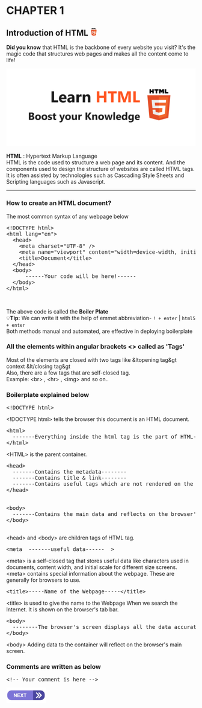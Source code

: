 # CHAPTER 1

## Introduction of HTML <img src="https://github.com/Ninja-Vikash/Assets/blob/main/Asset%20Icon/htmlLogo.png" height="20px" />
<p> <b>Did you know</b> that HTML is the backbone of every website you visit? It's the magic code that structures web pages and makes all the content come to life!</p>

![Banner](https://github.com/Ninja-Vikash/Assets/blob/main/HTML%20Assets/HTML.png)

<p><b>HTML</b> : Hypertext Markup Language<br>
HTML is the code used to structure a web page and its content. And the components used to design the structure of websites are called HTML tags. It is often assisted by technologies such as Cascading Style Sheets and Scripting languages such as Javascript.</p>
<hr>
 
### How to create an HTML document?
The most common syntax of any webpage below
<pre>
&lt!DOCTYPE html&gt
&lthtml lang="en"&gt
  &lthead&gt
    &ltmeta charset="UTF-8" /&gt
    &ltmeta name="viewport" content="width=device-width, initial-scale=1.0" /&gt
    &lttitle&gtDocument&lt/title&gt
  &lt/head&gt
  &ltbody&gt
      ------Your code will be here!------
  &lt/body&gt
&lt/html&gt
</pre>
<br>

The above code is called the **Boiler Plate** <br>
:bulb:<b>Tip:</b>  We can write it with the help of emmet abbreviation- `! + enter` | `html5 + enter` <br>
Both methods manual and automated, are effective in deploying boilerplate <br>

### All the elements within angular brackets <> called as 'Tags'
Most of the elements are closed with two tags like &ltopening tag&gt context &lt/closing tag&gt <br>
Also, there are a few tags that are self-closed tag.<br>
Example: &lt;br&gt; , &lt;hr&gt; , &lt;img&gt; and so on..

### Boilerplate explained below
<pre>
&lt!DOCTYPE html&gt
</pre>
<p>&lt!DOCTYPE html&gt tells the browser this document is an HTML document.</p>

<pre>
&lthtml&gt
  -------Everything inside the html tag is the part of HTML--------
&lt/html&gt  
</pre>
<p>&ltHTML&gt is the parent container.</p>
<pre>
&lthead&gt
  -------Contains the metadata--------
  -------Contains title & link--------
  -------Contains useful tags which are not rendered on the browser's screen--------
&lt/head&gt
<br>
&ltbody&gt
  -------Contains the main data and reflects on the browser's screen--------
&lt/body&gt

</pre>
<p>&lthead&gt and &ltbody&gt are children tags of HTML tag.</p>
<pre>
&ltmeta  -------useful data------  &gt
</pre>
<p>&ltmeta&gt is a self-closed tag that stores useful data like characters used in documents, content width, and initial scale for different size screens.<br>
&ltmeta&gt contains special information about the webpage. These are generally for browsers to use.</p>
<pre>
&lttitle&gt-----Name of the Webpage-----&lt/title&gt
</pre>
<p>&lttitle&gt is used to give the name to the Webpage When we search the Internet. It is shown on the browser's tab bar.</p>
<pre>
&ltbody&gt
  --------The browser's screen displays all the data accurately.---------
&lt/body&gt
</pre>
<p>&ltbody&gt Adding data to the container will reflect on the browser's main screen.</p>

### Comments are written as below 
<pre>
&lt!-- Your comment is here --&gt
</pre>

<p>
  <a href="https://github.com/Ninja-Vikash/HTML/tree/main/CHAPTER%202%20-%20HTML%20Fundamental">
   <img src="https://github.com/Ninja-Vikash/Assets/blob/main/HTML%20Assets/next-removebg-preview.png" height="40px"/>
  </a>
</p>
